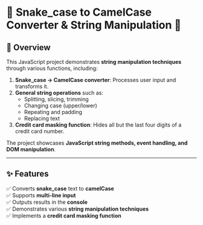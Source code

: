 # 🐍 Snake_case to CamelCase Converter & String Manipulation 🚀

## 📌 Overview

This JavaScript project demonstrates **string manipulation techniques** through various functions, including:

1. **Snake_case → CamelCase converter**: Processes user input and transforms it.
2. **General string operations** such as:
   - Splitting, slicing, trimming
   - Changing case (upper/lower)
   - Repeating and padding
   - Replacing text
3. **Credit card masking function**: Hides all but the last four digits of a credit card number.

The project showcases **JavaScript string methods, event handling, and DOM manipulation**.

---

## **✨ Features**

✅ Converts **snake_case** text to **camelCase**  
✅ Supports **multi-line input**  
✅ Outputs results in the **console**  
✅ Demonstrates various **string manipulation techniques**  
✅ Implements a **credit card masking function**
